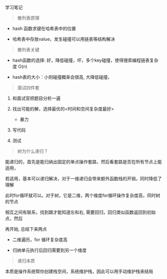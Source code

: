 学习笔记

> 散列表原理

- hash 函数求键在哈希表中的位置

- 哈希表中存放value，发生碰撞可以用链表等结构解决


> 散列表关键

- hash函数的选择: 好，降低碰撞，坏，多个key碰撞，使得搜索编程链表复杂度 O(n)

- hash表的大小：小则碰撞概率会很高, 大降低碰撞，


> 面试四件套

1. 和面试官把题目分析一遍

2. 找出可能的解，选择最优的<时间和空间复杂度最好>

    - 暴力

3. 写代码

4. 测试

> 树为什么递归？

能递归的，首先是能归纳出固定的单点操作套路，然后看套路是否在所有节点上能适用，

若适用，基本可以递归解决，对于一维递归会带来额外函数栈的开销，同时降低了理解

此时for循环就可以。对于树，它是二维，两个维度for循环操作复杂度高，同时树的节点

相互之间有联系，找到跟才能知道左和右, 需要回归，回归类似函数返回到初始点，然后

再开始, 总结下来两点

- 二维遍历，for 循环复杂度高

- 归纳单元执行后回归需要到另一个维度


> 递归本质

本质是操作系统帮你创建栈空间，系统维护栈，因此可以用手动维护栈来结局

